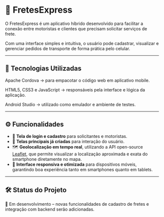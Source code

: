# 🚚 FretesExpress

O FretesExpress é um aplicativo híbrido desenvolvido para facilitar a conexão entre motoristas e clientes que precisam solicitar serviços de frete.

Com uma interface simples e intuitiva, o usuário pode cadastrar, visualizar e gerenciar pedidos de transporte de forma prática pelo celular.

---

## 📱 Tecnologias Utilizadas

Apache Cordova → para empacotar o código web em aplicativo mobile.

HTML5, CSS3 e JavaScript → responsáveis pela interface e lógica da aplicação.

Android Studio → utilizado como emulador e ambiente de testes.

---

## ⚙️ Funcionalidades

* 🔑 **Tela de login e cadastro** para solicitantes e motoristas.
* 📱 **Telas principais já criadas** para interação do usuário.
* 🗺️ **Geolocalização em tempo real**, utilizando a API open-source [Leaflet](https://leafletjs.com/), que permite visualizar a localização aproximada e exata do smartphone diretamente no mapa.
* 🎨 **Interface responsiva e otimizada** para dispositivos móveis, garantindo boa experiência tanto em smartphones quanto em tablets.
---

## 🛠️ Status do Projeto

🚧 Em desenvolvimento – novas funcionalidades de cadastro de fretes e integração com backend serão adicionadas.

